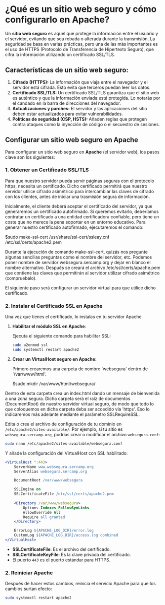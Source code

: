 
# ¿Qué es un sitio web seguro y cómo configurarlo en Apache?

Un **sitio web seguro** es aquel que protege la información entre el usuario y el servidor, evitando que sea robada o alterada durante la transmisión. La seguridad se basa en varias prácticas, pero una de las más importantes es el uso de HTTPS (Protocolo de Transferencia de Hipertexto Seguro), que cifra la información utilizando un certificado SSL/TLS.

## Características de un sitio web seguro:

1. **Cifrado (HTTPS):** La información que viaja entre el navegador y el servidor está cifrada. Esto evita que terceros puedan leer los datos.
2. **Certificado SSL/TLS:** Un certificado SSL/TLS garantiza que el sitio web es auténtico y que la información enviada está protegida. Lo notarás por el candado en la barra de direcciones del navegador.
3. **Actualizaciones y parches:** El servidor y las aplicaciones del sitio deben estar actualizados para evitar vulnerabilidades.
4. **Políticas de seguridad (CSP, HSTS):** Añaden reglas que protegen contra ataques como la inyección de código o el secuestro de sesiones.

## Configurar un sitio web seguro en Apache

Para configurar un sitio web seguro en **Apache** (el servidor web), los pasos clave son los siguientes:

### 1. Obtener un Certificado SSL/TLS

Para que nuestro servidor pueda servir páginas seguras con el protocolo https, necesita un certificado. Dicho certificado permitirá que nuestro servidor utilice cifrado asimétrico para intercambiar las claves de cifrado con los clientes, antes de iniciar una trasmisión segura de información.

Inicialmente, el cliente deberá aceptar el certificado del servidor, ya que generaremos un certificado autofirmado. Si queremos evitarlo, deberíamos contratar un certificado a una entidad certificadora confiable, pero tiene un coste que no merece la pena soportar en un entorno educativo. Para generar nuestro certificado autofirmado, ejecutaremos el comando:

$sudo make-ssl-cert /usr/share/ssl-cert/ssleay.cnf /etc/ssl/certs/apache2.pem

Durante la ejecución de comando make-ssl-cert, quizás nos pregunte algunas sencillas preguntas como el nombre del servidor, etc. Podemos poner nombre de servidor websegura.sercamp.org y dejar en blanco el nombre alternativo. Después se creará el archivo /etc/ssl/certs/apache.pem que contiene las claves que permitirán al servidor utilizar cifrado asimétrico (compruebalo).

El siguiente paso será configurar un servidor virtual para que utilice dicho certificado.

### 2. Instalar el Certificado SSL en Apache

Una vez que tienes el certificado, lo instalas en tu servidor Apache.

1. **Habilitar el módulo SSL en Apache**:
   
   Ejecuta el siguiente comando para habilitar SSL:

   ```bash
   sudo a2enmod ssl
   sudo systemctl restart apache2
   ```

2. **Crear un VirtualHost seguro en Apache**:

   Primero crearemos una carpeta de nombre 'websegura' dentro de '/var/www/html'.

   $sudo mkdir /var/www/html/websegura/

Dentro de esta carpeta crea un index.html dando un mensaje de bienvenida a una zona segura. Dicha carpeta será el raíz de documentos (DocumentRoot) de nuestro servidor virtual
seguro, de modo que todo lo que coloquemos en dicha carpeta deba ser accedido vía 'https'. Eso lo indicaremos más adelante mediante el parámetro SSLRequireSSL.

   Edita o crea el archivo de configuración de tu dominio en `/etc/apache2/sites-available/`. Por ejemplo, si tu sitio es `websegura.sercamp.org`, podrías crear o modificar el archivo `websegura.conf`:

   ```bash
   sudo nano /etc/apache2/sites-available/websegura.conf
   ```

   Y añade la configuración del VirtualHost con SSL habilitado:

   ```apache
   <VirtualHost *:443>
       ServerName www.websegura.sercamp.org
       ServerAlias websegura.sercamp.org

       DocumentRoot /var/www/websegura

       SSLEngine on
       SSLCertificateFile /etc/ssl/certs/apache2.pem
       
       <Directory /var/www/websegura>
           Options Indexes FollowSymLinks
           AllowOverride All
           Require all granted
       </Directory>

       ErrorLog ${APACHE_LOG_DIR}/error.log
       CustomLog ${APACHE_LOG_DIR}/access.log combined
   </VirtualHost>
   ```

   - **SSLCertificateFile**: Es el archivo del certificado.
   - **SSLCertificateKeyFile**: Es la clave privada del certificado.
   - El puerto `443` es el puerto estándar para HTTPS.

### 2. Reiniciar Apache

Después de hacer estos cambios, reinicia el servicio Apache para que los cambios surtan efecto:

```bash
sudo systemctl restart apache2
```
